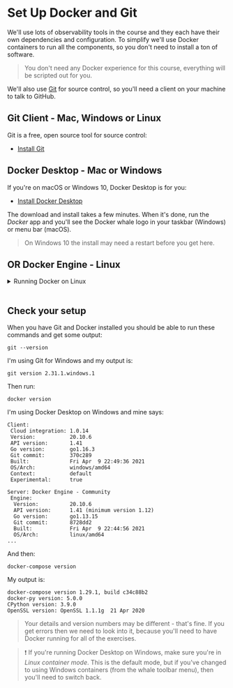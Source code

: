# Set Up Docker and Git

We'll use lots of observability tools in the course and they each have their own dependencies and configuration. To simplify we'll use Docker containers to run all the components, so you don't need to install a ton of software.

> You don't need any Docker experience for this course, everything will be scripted out for you.

We'll also use [Git](https://git-scm.com) for source control, so you'll need a client on your machine to talk to GitHub.

## Git Client - Mac, Windows or Linux

Git is a free, open source tool for source control:

- [Install Git](https://git-scm.com/downloads)

## Docker Desktop - Mac or Windows

If you're on macOS or Windows 10, Docker Desktop is for you:

- [Install Docker Desktop](https://www.docker.com/products/docker-desktop)

The download and install takes a few minutes. When it's done, run the _Docker_ app and you'll see the Docker whale logo in your taskbar (Windows) or menu bar (macOS).

> On Windows 10 the install may need a restart before you get here.

## **OR** Docker Engine - Linux

<details>
  <summary>Running Docker on Linux</summary>

Docker Engine is the background service which runs containers. You can install it - along with the Docker command line - for lots of different Linux distros:

 - [Install Docker Engine](https://docs.docker.com/engine/install/)
 - [Install Docker Compose](https://docs.docker.com/compose/install/)

If you have a new install of Docker, make sure the service is running and add yourself to the `docker` group so you don't need to use `sudo` for the Docker CLI:

```
sudo service docker start

sudo usermod -aG docker $USER

su $USER    # or logout and log back in again
```

> If you're using WSL on Windows 10, it's much easier to use Docker Desktop which integrates with your WSL distro.

</details><br />

## Check your setup

When you have Git and Docker installed you should be able to run these commands and get some output:

```
git --version
```

I'm using Git for Windows and my output is:

```
git version 2.31.1.windows.1
```

Then run:

```
docker version
```

I'm using Docker Desktop on Windows and mine says:

```
Client:
 Cloud integration: 1.0.14
 Version:           20.10.6
 API version:       1.41
 Go version:        go1.16.3
 Git commit:        370c289
 Built:             Fri Apr  9 22:49:36 2021
 OS/Arch:           windows/amd64
 Context:           default
 Experimental:      true

Server: Docker Engine - Community
 Engine:
  Version:          20.10.6
  API version:      1.41 (minimum version 1.12)
  Go version:       go1.13.15
  Git commit:       8728dd2
  Built:            Fri Apr  9 22:44:56 2021
  OS/Arch:          linux/amd64
...
```

And then:

```
docker-compose version
```

My output is:

```
docker-compose version 1.29.1, build c34c88b2
docker-py version: 5.0.0
CPython version: 3.9.0
OpenSSL version: OpenSSL 1.1.1g  21 Apr 2020
```

> Your details and version numbers may be different - that's fine. If you get errors then we need to look into it, because you'll need to have Docker running for all of the exercises.

> ❗ If you're running Docker Desktop on Windows, make sure you're in _Linux container mode_. This is the default mode, but if you've changed to using Windows containers (from the whale toolbar menu), then you'll need to switch back.